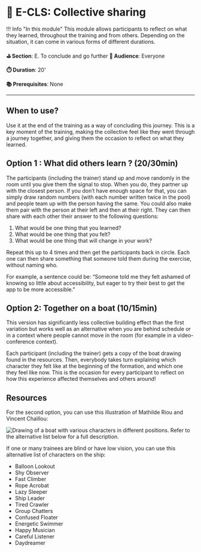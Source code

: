 # 💬 E-CLS: Collective sharing

!!! Info "In this module"
    This module allows participants to reflect on what they learned,
    throughout the training and from others. Depending on the situation, it can come
    in various forms of different durations.

**⛳️ Section**: E. To conclude and go further
**👥 Audience**: Everyone

**⏱️ ️Duration**: 20'

**📚 Prerequisites**: None

---

## When to use?

Use it at the end of the training as a way of concluding this journey. This is a key moment of the training, making the collective feel like they went through a journey together, and giving them the occasion to reflect on what they learned.

## Option 1 : What did others learn ? (20/30min)

The participants (including the trainer) stand up and move randomly in the room until you give them the signal to stop. When you do, they partner up with the closest person. If you don’t have enough space for that, you can simply draw random numbers (with each number written twice in the pool) and people team up with the person having the same. You could also make them pair with the person at their left and then at their right. They can then share with each other their answer to the following questions:

1. What would be one thing that you learned?
2. What would be one thing that you felt?
3. What would be one thing that will change in your work?

Repeat this up to 4 times and then get the participants back in circle. Each one can then share something that someone told them during the exercise, without naming who.

For example, a sentence could be: “Someone told me they felt ashamed of knowing so little about accessibility, but eager to try their best to get the app to be more accessible.”

## Option 2: Together on a boat (10/15min)

This version has significantly less collective building effect than the first variation but works well as an alternative when you are behind schedule or in a context where people cannot move in the room (for example in a video-conference context).

Each participant (including the trainer) gets a copy of the boat drawing found in the resources. Then, everybody takes turn explaining which character they felt like at the beginning of the formation, and which one they feel like now. This is the occasion for every participant to reflect on how this experience affected themselves and others around!

## Resources

For the second option, you can use this illustration of Mathilde Riou and Vincent Chaillou:

![Drawing of a boat with various characters in different positions. Refer to the alternative list below for a full description.](resources/e-to-conclude-and-go-further/togetherOnABoat.png)

If one or many trainees are blind or have low vision, you can use this alternative list of characters on the ship:

- Balloon Lookout
- Shy Observer
- Fast Climber
- Rope Acrobat
- Lazy Sleeper
- Ship Leader
- Tired Crawler
- Group Chatters
- Confused Floater
- Energetic Swimmer
- Happy Musician
- Careful Listener
- Daydreamer